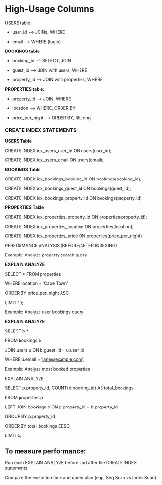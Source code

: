 # High-Usage Columns
 USERS table:

 - user_id --> JOINs, WHERE

 - email --> WHERE (login)



 **BOOKINGS table:**

 - booking_id --> SELECT, JOIN

 - guest_id --> JOIN with users, WHERE

 - property_id --> JOIN with properties, WHERE


**PROPERTIES table:**

 - property_id --> JOIN, WHERE

 - location --> WHERE, ORDER BY

 - price_per_night --> ORDER BY, filtering



### CREATE INDEX STATEMENTS


**USERS Table**

CREATE INDEX idx_users_user_id ON users(user_id);

CREATE INDEX idx_users_email ON users(email);

 **BOOKINGS Table**

CREATE INDEX idx_bookings_booking_id ON bookings(booking_id);

CREATE INDEX idx_bookings_guest_id ON bookings(guest_id);

CREATE INDEX idx_bookings_property_id ON bookings(property_id);

 **PROPERTIES Table**

CREATE INDEX idx_properties_property_id ON properties(property_id);

CREATE INDEX idx_properties_location ON properties(location);

CREATE INDEX idx_properties_price ON properties(price_per_night);


 PERFORMANCE ANALYSIS (BEFORE/AFTER INDEXING)


 Example: Analyze property search query

**EXPLAIN ANALYZE**

SELECT * FROM properties

WHERE location = 'Cape Town'

ORDER BY price_per_night ASC

LIMIT 10;

 Example: Analyze user bookings query

**EXPLAIN ANALYZE**

SELECT b.*

FROM bookings b

JOIN users u ON b.guest_id = u.user_id

WHERE u.email = '<jane@example.com>';

 Example: Analyze most booked properties

EXPLAIN ANALYZE

SELECT p.property_id, COUNT(b.booking_id) AS total_bookings

FROM properties p

LEFT JOIN bookings b ON p.property_id = b.property_id

GROUP BY p.property_id

ORDER BY total_bookings DESC

LIMIT 5;


 ## To measure performance:

Run each EXPLAIN ANALYZE before and after the CREATE INDEX statements.

Compare the execution time and query plan (e.g., Seq Scan vs Index Scan).

